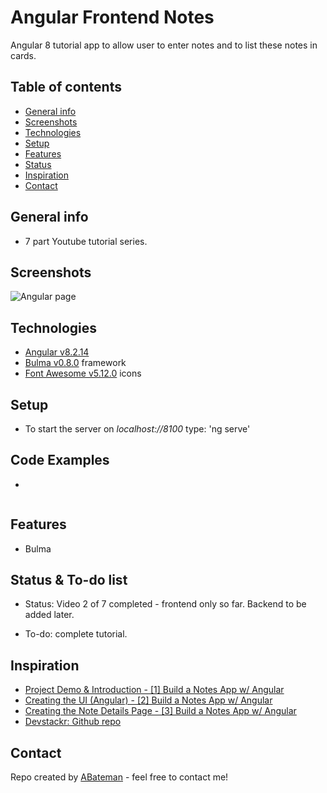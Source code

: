 # Angular Frontend Notes

Angular 8 tutorial app to allow user to enter notes and to list these notes in cards.

## Table of contents

* [General info](#general-info)
* [Screenshots](#screenshots)
* [Technologies](#technologies)
* [Setup](#setup)
* [Features](#features)
* [Status](#status)
* [Inspiration](#inspiration)
* [Contact](#contact)

## General info

* 7 part Youtube tutorial series.

## Screenshots

![Angular page](./img/pc.png)


## Technologies

* [Angular v8.2.14](https://angular.io/)
* [Bulma v0.8.0](https://bulma.io/documentation/) framework
* [Font Awesome v5.12.0](https://fontawesome.com/) icons

## Setup

* To start the server on _localhost://8100_ type: 'ng serve'

## Code Examples

* 

```typescript

```

## Features

* Bulma

## Status & To-do list

* Status: Video 2 of 7 completed - frontend only so far. Backend to be added later.

* To-do: complete tutorial.

## Inspiration

* [Project Demo & Introduction - [1] Build a Notes App w/ Angular](https://www.youtube.com/watch?v=dlXEeOk-MrI&t=7s)
* [Creating the UI (Angular) - [2] Build a Notes App w/ Angular](https://www.youtube.com/watch?v=akUcKvEsG8w)
* [Creating the Note Details Page - [3] Build a Notes App w/ Angular](https://www.youtube.com/watch?v=Rghqrp59XJA)
* [Devstackr: Github repo](https://github.com/Devstackr/basic-notes-app-mean-stack)

## Contact

Repo created by [ABateman](https://www.andrewbateman.org) - feel free to contact me!